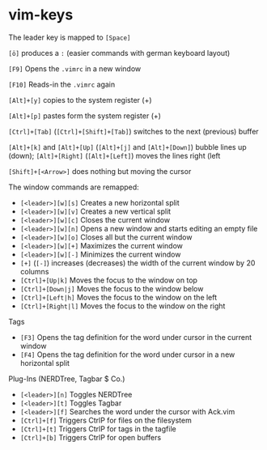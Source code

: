 vim-keys
========

The leader key is mapped to `[Space]`

`[ö]` produces a `:` (easier commands with german keyboard layout)

`[F9]` Opens the `.vimrc` in a new window

`[F10]` Reads-in the `.vimrc` again

`[Alt]+[y]` copies to the system register (+)

`[Alt]+[p]` pastes form the system register (+)

`[Ctrl]+[Tab]` (`[Ctrl]+[Shift]+[Tab]`) switches to the next (previous) buffer

`[Alt]+[k]` and `[Alt]+[Up]` (`[Alt]+[j]` and `[Alt]+[Down]`) bubble lines up (down); `[Alt]+[Right]` (`[Alt]+[Left]`) moves the lines right (left

`[Shift]+[<Arrow>]` does nothing but moving the cursor

The window commands are remapped:
- `[<leader>][w][s]` Creates a new horizontal split
- `[<leader>][w][v]` Creates a new vertical split
- `[<leader>][w][c]` Closes the current window
- `[<leader>][w][n]` Opens a new window and starts editing an empty file
- `[<leader>][w][o]` Closes all but the current window
- `[<leader>][w][+]` Maximizes the current window
- `[<leader>][w][-]` Minimizes the current window
- `[+]` (`[-]`) increases (decreases) the width of the current window by 20 columns
- `[Ctrl]+[Up|k]` Moves the focus to the window on top
- `[Ctrl]+[Down|j]` Moves the focus to the window below
- `[Ctrl]+[Left|h]` Moves the focus to the window on the left
- `[Ctrl]+[Right|l]` Moves the focus to the window on the right

Tags
- `[F3]` Opens the tag definition for the word under cursor in the current window
- `[F4]` Opens the tag definition for the word under cursor in a new horizontal split

Plug-Ins (NERDTree, Tagbar $ Co.)
- `[<leader>][n]` Toggles NERDTree
- `[<leader>][t]` Toggles Tagbar
- `[<leader>][f]` Searches the word under the cursor with Ack.vim
- `[Ctrl]+[f]` Triggers CtrlP for files on the filesystem
- `[Ctrl]+[t]` Triggers CtrlP for tags in the tagfile
- `[Ctrl]+[b]` Triggers CtrlP for open buffers

